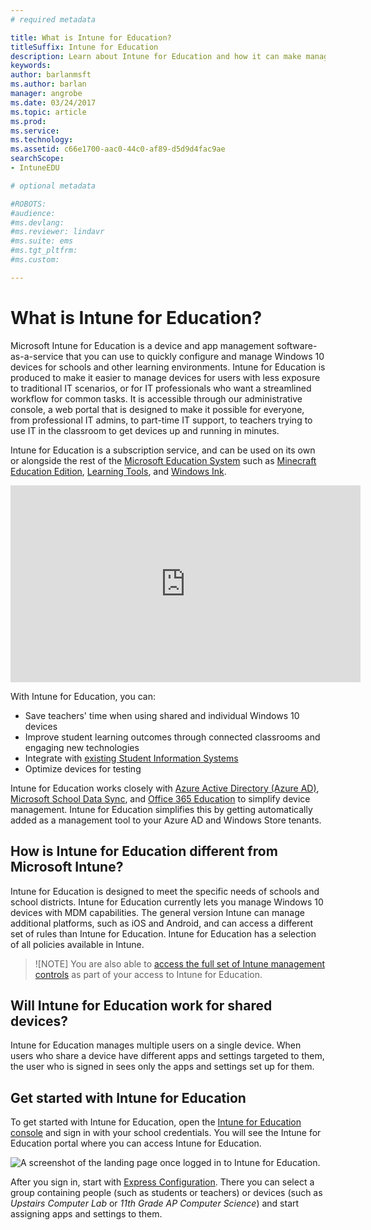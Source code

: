 ```yaml
---
# required metadata

title: What is Intune for Education?
titleSuffix: Intune for Education
description: Learn about Intune for Education and how it can make managing school devices easier.
keywords:
author: barlanmsft
ms.author: barlan
manager: angrobe
ms.date: 03/24/2017
ms.topic: article
ms.prod:
ms.service:
ms.technology:
ms.assetid: c66e1700-aac0-44c0-af89-d5d9d4fac9ae
searchScope:
- IntuneEDU

# optional metadata

#ROBOTS:
#audience:
#ms.devlang:
#ms.reviewer: lindavr
#ms.suite: ems
#ms.tgt_pltfrm:
#ms.custom:

---
```


# What is Intune for Education?

Microsoft Intune for Education is a device and app management software-as-a-service that you can use to quickly configure and manage Windows 10 devices for schools and other learning environments. Intune for Education is produced to make it easier to manage devices for users with less exposure to traditional IT scenarios, or for IT professionals who want a streamlined workflow for common tasks. It is accessible through our administrative console, a web portal that is designed to make it possible for everyone, from professional IT admins, to part-time IT support, to teachers trying to use IT in the classroom to get devices up and running in minutes.

Intune for Education is a subscription service, and can be used on its own or alongside the rest of the [Microsoft Education System](https://microsoft.com/education) such as [Minecraft Education Edition](https://education.minecraft.net/support/faq), [Learning Tools](https://www.onenote.com/learningtools), and [Windows Ink](https://www.microsoft.com/education/educators/digital-ink/default.aspx).

<iframe width="560" height="315" src="https://www.youtube.com/embed/ukrnCwcLvV8" frameborder="0" allowfullscreen></iframe>

 With Intune for Education, you can:
- Save teachers' time when using shared and individual Windows 10 devices
- Improve student learning outcomes through connected classrooms and engaging new technologies
- Integrate with [existing Student Information Systems](what-is-school-data-sync.md)
- Optimize devices for testing

Intune for Education works closely with [Azure Active Directory (Azure AD)](https://docs.microsoft.com/azure/active-directory/active-directory-administer), [Microsoft School Data Sync](https://sds.microsoft.com), and [Office 365 Education](https://support.office.com/article/Get-started-with-Office-365-Education-AB02ABE5-A1EE-458C-B749-5B44416CCF14) to simplify device management. Intune for Education simplifies this by getting automatically added as a management tool to your Azure AD and Windows Store tenants.

## How is Intune for Education different from Microsoft Intune?
Intune for Education is designed to meet the specific needs of schools and school districts. Intune for Education currently lets you manage Windows 10 devices with MDM capabilities. The general version Intune can manage additional platforms, such as iOS and Android, and can access a different set of rules than Intune for Education. Intune for Education has a selection of all policies available in Intune.

> ![NOTE]
> You are also able to [access the full set of Intune management controls](https://docs.microsoft.com/intune-azure) as part of your access to Intune for Education.

## Will Intune for Education work for shared devices?
Intune for Education manages multiple users on a single device. When users who share a device have different apps and settings targeted to them, the user who is signed in sees only the apps and settings set up for them.

## Get started with Intune for Education

To get started with Intune for Education, open the [Intune for Education console](https://intuneeducation.portal.azure.com) and sign in with your school credentials. You will see the Intune for Education portal where you can access Intune for Education.

![A screenshot of the landing page once logged in to Intune for Education.](https://microsoft.com)

After you sign in, start with [Express Configuration](what-is-express-configuration.md). There you can select a group containing people (such as students or teachers) or devices (such as _Upstairs Computer Lab_ or _11th Grade AP Computer Science_) and start assigning apps and settings to them.

<!--

>[&larr; **Add apps**](.\add-apps.md)      [**Get Started** &rarr;](..\get-started\get-started.md) -->
